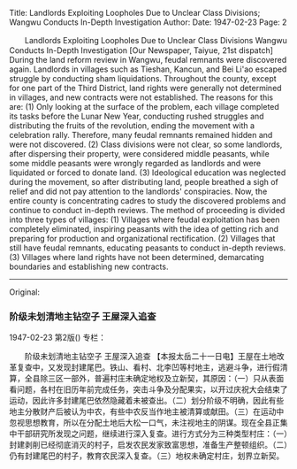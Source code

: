 Title: Landlords Exploiting Loopholes Due to Unclear Class Divisions; Wangwu Conducts In-Depth Investigation
Author:
Date: 1947-02-23
Page: 2

　　Landlords Exploiting Loopholes Due to Unclear Class Divisions
    Wangwu Conducts In-Depth Investigation
    [Our Newspaper, Taiyue, 21st dispatch] During the land reform review in Wangwu, feudal remnants were discovered again. Landlords in villages such as Tieshan, Kancun, and Bei Li'ao escaped struggle by conducting sham liquidations. Throughout the county, except for one part of the Third District, land rights were generally not determined in villages, and new contracts were not established. The reasons for this are: (1) Only looking at the surface of the problem, each village completed its tasks before the Lunar New Year, conducting rushed struggles and distributing the fruits of the revolution, ending the movement with a celebration rally. Therefore, many feudal remnants remained hidden and were not discovered. (2) Class divisions were not clear, so some landlords, after dispersing their property, were considered middle peasants, while some middle peasants were wrongly regarded as landlords and were liquidated or forced to donate land. (3) Ideological education was neglected during the movement, so after distributing land, people breathed a sigh of relief and did not pay attention to the landlords' conspiracies. Now, the entire county is concentrating cadres to study the discovered problems and continue to conduct in-depth reviews. The method of proceeding is divided into three types of villages: (1) Villages where feudal exploitation has been completely eliminated, inspiring peasants with the idea of ​​getting rich and preparing for production and organizational rectification. (2) Villages that still have feudal remnants, educating peasants to conduct in-depth reviews. (3) Villages where land rights have not been determined, demarcating boundaries and establishing new contracts.



<hr /> 

Original: 


### 阶级未划清地主钻空子  王屋深入追查

1947-02-23
第2版()
专栏：

　　阶级未划清地主钻空子
    王屋深入追查
    【本报太岳二十一日电】王屋在土地改革复查中，又发现封建尾巴。铁山、看村、北李凹等村地主，逃避斗争，进行假清算，全县除三区一部外，普遍村庄未确定地权及立新契，其原因：（一）只从表面看问题，各村在旧历年前完成任务，突击斗争及分配果实，以开过庆祝大会结束了运动，因此许多封建尾巴依然隐藏着未被查出。（二）划分阶级不明确，因此有些地主分散财产后被认为中农，有些中农反当作地主被清算或献田。（三）在运动中忽视思想教育，所以在分配土地后大松一口气，未注视地主的阴谋。现在全县正集中干部研究所发现之问题，继续进行深入复查。进行方式分为三种类型村庄：（一）封建剥削已经彻底消灭的村子，启发农民发家致富思想，准备生产整顿组织。（二）仍有封建尾巴的村子，教育农民深入复查。（三）地权未确定村庄，划界立新契。
